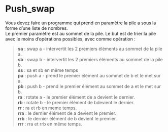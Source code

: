 # Push_swap

Vous devez faire un programme qui prend en paramètre la pile a sous la forme d’une liste de nombres.  
Le premier paramètre est au sommet de la pile. Le but est de trier la pile avec le moins d’opérations possibles, avec comme opération :

> **sa** : swap a - intervertit les 2 premiers éléments au sommet de la pile a.  
> **sb** : swap b - intervertit les 2 premiers éléments au sommet de la pile b.  
> **ss** : sa et sb en même temps  
> **pa** : push a - prend le premier élément au sommet de b et le met sur a.  
> **pb** : push b - prend le premier élément au sommet de a et le met sur b.  
> **ra** : rotate a - le premier élément de a devient le dernier.  
> **rb** : rotate b - le premier élément de bdevient le dernier.  
> **rr** : ra et rb en meme temps.  
> **rra** : le dernier élément de a devient le premier.  
> **rrb** : le dernier élément de b devient le premier.  
> **rrr** : rra et rrb en même temps.  
